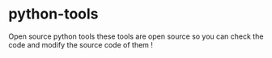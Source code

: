 # python-tools
Open source python tools
these tools are open source so you can check the code and modify the source code of them !
